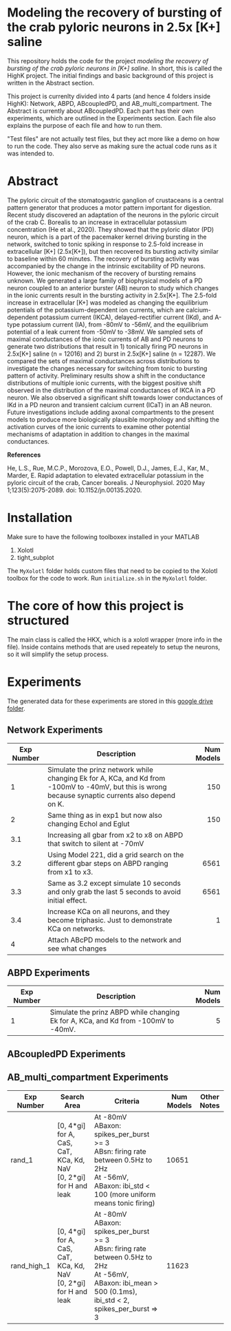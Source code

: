 # Modeling the recovery of bursting of the crab pyloric neurons in 2.5x [K+] saline

This repository holds the code for the project *modeling the recovery of bursting of the crab pyloric neurons in [K+] saline*. In short, this is called the HighK project. The initial findings and basic background of this project is written in the Abstract section. 

This project is currenlty divided into 4 parts (and hence 4 folders inside HighK): Network, ABPD, ABcoupledPD, and AB_multi_compartment. The Abstract is currently about ABcoupledPD. Each part has their own experiments, which are outlined in the Experiments section. Each file also explains the purpose of each file and how to run them.

"Test files" are not actually test files, but they act more like a demo on how to run the code. They also serve as making sure the actual code runs as it was intended to.

# Abstract
The pyloric circuit of the stomatogastric ganglion of crustaceans is a central pattern generator that produces a motor pattern important for digestion. Recent study discovered an adaptation of the neurons in the pyloric circuit of the crab C. Borealis to an increase in extracellular potassium concentration (He et al., 2020). They showed that the pyloric dilator (PD) neuron, which is a part of the pacemaker kernel driving bursting in the network, switched to tonic spiking in response to 2.5-fold increase in extracellular [K+] (2.5x[K+]), but then recovered its bursting activity similar to baseline within 60 minutes. The recovery of bursting activity was accompanied by the change in the intrinsic excitability of PD neurons. However, the ionic mechanism of the recovery of bursting remains unknown. We generated a large family of biophysical models of a PD neuron coupled to an anterior burster (AB) neuron to study which changes in the ionic currents result in the bursting activity in 2.5x[K+]. The 2.5-fold increase in extracellular [K+] was modeled as changing the equilibrium potentials of the potassium-dependent ion currents, which are calcium-dependent potassium current (IKCA), delayed-rectifier current (IKd), and A-type potassium current (IA), from -80mV to -56mV, and the equilibrium potential of a leak current from -50mV to -38mV. We sampled sets of maximal conductances of the ionic currents of AB and PD neurons to generate two distributions that result in 1) tonically firing PD neurons in 2.5x[K+] saline (n = 12016) and 2) burst in 2.5x[K+] saline (n = 12287). We compared the sets of maximal conductances across distributions to investigate the changes necessary for switching from tonic to bursting pattern of activity. Preliminary results show a shift in the conductance distributions of multiple ionic currents, with the biggest positive shift observed in the distribution of the maximal conductances of IKCA in a PD neuron. We also observed a significant shift towards lower conductances of IKd in a PD neuron and transient calcium current (ICaT) in an AB neuron. Future investigations include adding axonal compartments to the present models to produce more biologically plausible morphology and shifting the activation curves of the ionic currents to examine other potential mechanisms of adaptation in addition to changes in the maximal conductances.

**References**

He, L.S., Rue, M.C.P., Morozova, E.O., Powell, D.J., James, E.J., Kar, M., Marder, E. Rapid adaptation to elevated extracellular potassium in the pyloric circuit of the crab, Cancer borealis. J Neurophysiol. 2020 May 1;123(5):2075-2089. doi: 10.1152/jn.00135.2020.


# Installation
Make sure to have the following toolboxex installed in your MATLAB
1. Xolotl
2. tight_subplot

The `MyXolotl` folder holds custom files that need to be copied to the Xolotl toolbox for the code to work. Run `initialize.sh` in the `MyXolotl` folder.

# The core of how this project is structured
The main class is called the HKX, which is a xolotl wrapper (more info in the file). Inside contains methods that are used repeately to setup the neurons, so it will simplify the setup process.


# Experiments
The generated data for these experiments are stored in this [google drive folder](https://drive.google.com/drive/folders/17p2R4jzCggg1Iz1D2U3Vg_9IeerLVw-A?usp=sharing).
## Network Experiments

| Exp Number    | Description           | Num Models  |
| ----|---|-----------:|
| 1   | Simulate the prinz network while changing Ek for A, KCa, and Kd from -100mV to -40mV, but this is wrong because synaptic currents also depend on K. | 150 |
| 2   | Same thing as in exp1 but now also changing Echol and Eglut | 150 |
| 3.1 | Increasing all gbar from x2 to x8 on ABPD that switch to silent at -70mV |  |
| 3.2 | Using Model 221, did a grid search on the different gbar steps on ABPD ranging from x1 to x3. | 6561 |
| 3.3 | Same as 3.2 except simulate 10 seconds and only grab the last 5 seconds to avoid initial effect. | 6561 |
| 3.4 | Increase KCa on all neurons, and they become triphasic. Just to demonstrate KCa on networks. | 1 |
| 4   | Attach ABcPD models to the network and see what changes |  |

## ABPD Experiments
| Exp Number | Description | Num Models |
| ----|---|-----------:|
| 1   | Simulate the prinz ABPD while changing Ek for A, KCa, and Kd from -100mV to -40mV. | 5 |

## ABcoupledPD Experiments

## AB_multi_compartment Experiments
| Exp Number | Search Area | Criteria | Num Models | Other Notes
| ---|---|---|---|---|
| rand_1 | [0, 4*gi] for A, CaS, CaT, KCa, Kd, NaV<br>[0, 2\*gi] for H and leak | At -80mV<br>ABaxon: spikes_per_burst >= 3<br> ABsn: firing rate between 0.5Hz to 2Hz<br>At -56mV,<br>ABaxon: ibi_std < 100 (more uniform means tonic firing) | 10651 | 
| rand_high_1 | [0, 4*gi] for A, CaS, CaT, KCa, Kd, NaV<br>[0, 2\*gi] for H and leak | At -80mV<br>ABaxon: spikes_per_burst >= 3<br> ABsn: firing rate between 0.5Hz to 2Hz<br>At -56mV,<br>ABaxon: ibi_mean > 500 (0.1ms), ibi_std < 2, spikes_per_burst => 3 | 11623 |
